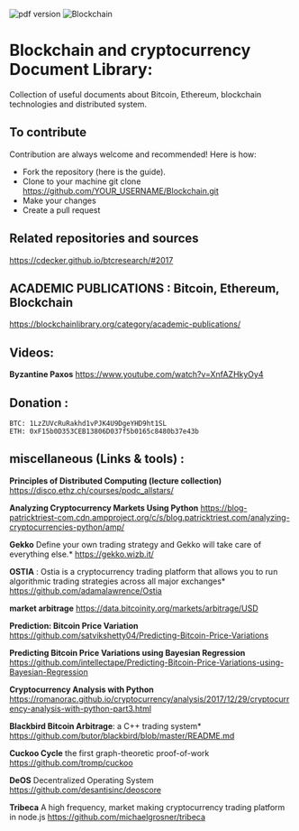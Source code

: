 ![pdf version](https://img.shields.io/bower/v/adminlte.svg)
![Blockchain](https://www.digimarc.com/public_images/blockchain-1500x600.jpg)

# Blockchain and cryptocurrency Document Library:
Collection of useful documents about Bitcoin, Ethereum, blockchain technologies and distributed system.
## To contribute
Contribution are always welcome and recommended! Here is how:

 * Fork the repository (here is the guide).
 * Clone to your machine git clone https://github.com/YOUR_USERNAME/Blockchain.git
 * Make your changes
 * Create a pull request

## Related repositories and sources

https://cdecker.github.io/btcresearch/#2017

##  ACADEMIC PUBLICATIONS : Bitcoin, Ethereum, Blockchain
https://blockchainlibrary.org/category/academic-publications/

## Videos:
**Byzantine Paxos**
https://www.youtube.com/watch?v=XnfAZHkyOy4

## Donation :

    BTC: 1LzZUVcRuRakhd1vPJK4U9DgeYHD9ht1SL
    ETH: 0xF15b0D353CEB13806D037f5b0165c8480b37e43b


## miscellaneous (Links & tools) :

**Principles of Distributed Computing (lecture collection)** 
https://disco.ethz.ch/courses/podc_allstars/

**Analyzing Cryptocurrency Markets Using Python**
https://blog-patricktriest-com.cdn.ampproject.org/c/s/blog.patricktriest.com/analyzing-cryptocurrencies-python/amp/

**Gekko** Define your own trading strategy and Gekko will take care of everything else.*
https://gekko.wizb.it/

**OSTIA** : Ostia is a cryptocurrency trading platform that allows you to run algorithmic trading strategies across all major exchanges*
https://github.com/adamalawrence/Ostia

**market arbitrage**
https://data.bitcoinity.org/markets/arbitrage/USD

**Prediction: Bitcoin Price Variation**
https://github.com/satvikshetty04/Predicting-Bitcoin-Price-Variations

**Predicting Bitcoin Price Variations using Bayesian Regression**
https://github.com/intellectape/Predicting-Bitcoin-Price-Variations-using-Bayesian-Regression

**Cryptocurrency Analysis with Python**
https://romanorac.github.io/cryptocurrency/analysis/2017/12/29/cryptocurrency-analysis-with-python-part3.html

**Blackbird Bitcoin Arbitrage**: a C++ trading system*
https://github.com/butor/blackbird/blob/master/README.md

**Cuckoo Cycle** the first graph-theoretic proof-of-work
https://github.com/tromp/cuckoo

**DeOS** Decentralized Operating System https://github.com/desantisinc/deoscore

**Tribeca** A high frequency, market making cryptocurrency trading platform in node.js
https://github.com/michaelgrosner/tribeca

